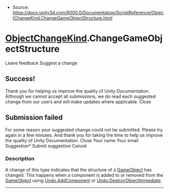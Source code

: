 * Source: https://docs.unity3d.com/6000.0/Documentation/ScriptReference/ObjectChangeKind.ChangeGameObjectStructure.html

#  [ObjectChangeKind](https://docs.unity3d.com/6000.0/Documentation/ScriptReference/ObjectChangeKind.html).ChangeGameObjectStructure
Leave feedback
Suggest a change
## Success!
Thank you for helping us improve the quality of Unity Documentation. Although we cannot accept all submissions, we do read each suggested change from our users and will make updates where applicable.
Close
## Submission failed
For some reason your suggested change could not be submitted. Please <a>try again</a> in a few minutes. And thank you for taking the time to help us improve the quality of Unity Documentation.
Close
Your name Your email Suggestion* Submit suggestion
Cancel
### Description
A change of this type indicates that the structure of a [GameObject](https://docs.unity3d.com/6000.0/Documentation/ScriptReference/GameObject.html) has changed. This happens when a component is added to or removed from the [GameObject](https://docs.unity3d.com/6000.0/Documentation/ScriptReference/GameObject.html) using [Undo.AddComponent](https://docs.unity3d.com/6000.0/Documentation/ScriptReference/Undo.AddComponent.html) or [Undo.DestroyObjectImmediate](https://docs.unity3d.com/6000.0/Documentation/ScriptReference/Undo.DestroyObjectImmediate.html).
* * *
